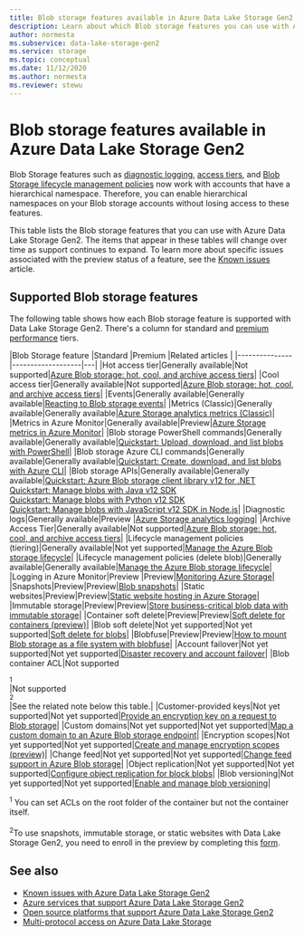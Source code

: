 ```yaml
---
title: Blob storage features available in Azure Data Lake Storage Gen2 | Microsoft Docs
description: Learn about which Blob storage features you can use with Azure Data Lake Storage Gen2
author: normesta
ms.subservice: data-lake-storage-gen2
ms.service: storage
ms.topic: conceptual
ms.date: 11/12/2020
ms.author: normesta
ms.reviewer: stewu
---
```


# Blob storage features available in Azure Data Lake Storage Gen2

Blob Storage features such as [diagnostic logging](../common/storage-analytics-logging.md), [access tiers](storage-blob-storage-tiers.md), and [Blob Storage lifecycle management policies](storage-lifecycle-management-concepts.md) now work with accounts that have a hierarchical namespace. Therefore, you can enable hierarchical namespaces on your Blob storage accounts without losing access to these features.

This table lists the Blob storage features that you can use with Azure Data Lake Storage Gen2. The items that appear in these tables will change over time as support continues to expand. To learn more about specific issues associated with the preview status of a feature, see the [Known issues](data-lake-storage-known-issues.md) article.

## Supported Blob storage features

The following table shows how each Blob storage feature is supported with Data Lake Storage Gen2. There's a column for standard and [premium performance](premium-tier-for-data-lake-storage.md) tiers. 

|Blob Storage feature |Standard |Premium |Related articles |
|---------------|-------------------|---|
|Hot access tier|Generally available|Not supported|[Azure Blob storage: hot, cool, and archive access tiers](storage-blob-storage-tiers.md)|
|Cool access tier|Generally available|Not supported|[Azure Blob storage: hot, cool, and archive access tiers](storage-blob-storage-tiers.md)|
|Events|Generally available|Generally available|[Reacting to Blob storage events](storage-blob-event-overview.md)|
|Metrics (Classic)|Generally available|Generally available|[Azure Storage analytics metrics (Classic)](../common/storage-analytics-metrics.md?toc=%2fazure%2fstorage%2fblobs%2ftoc.json)|
|Metrics in Azure Monitor|Generally available|Preview|[Azure Storage metrics in Azure Monitor](../common/storage-metrics-in-azure-monitor.md?toc=%2fazure%2fstorage%2fblobs%2ftoc.json)|
|Blob storage PowerShell commands|Generally available|Generally available|[Quickstart: Upload, download, and list blobs with PowerShell](storage-quickstart-blobs-powershell.md)|
|Blob storage Azure CLI commands|Generally available|Generally available|[Quickstart: Create, download, and list blobs with Azure CLI](storage-quickstart-blobs-cli.md)|
|Blob storage APIs|Generally available|Generally available|[Quickstart: Azure Blob storage client library v12 for .NET](storage-quickstart-blobs-dotnet.md)<br>[Quickstart: Manage blobs with Java v12 SDK](storage-quickstart-blobs-java.md)<br>[Quickstart: Manage blobs with Python v12 SDK](storage-quickstart-blobs-python.md)<br>[Quickstart: Manage blobs with JavaScript v12 SDK in Node.js](storage-quickstart-blobs-nodejs.md)|
|Diagnostic logs|Generally available|Preview |[Azure Storage analytics logging](../common/storage-analytics-logging.md?toc=%2fazure%2fstorage%2fblobs%2ftoc.json)|
|Archive Access Tier|Generally available|Not supported|[Azure Blob storage: hot, cool, and archive access tiers](storage-blob-storage-tiers.md)|
|Lifecycle management policies (tiering)|Generally available|Not yet supported|[Manage the Azure Blob storage lifecycle](storage-lifecycle-management-concepts.md)|
|Lifecycle management policies (delete blob)|Generally available|Generally available|[Manage the Azure Blob storage lifecycle](storage-lifecycle-management-concepts.md)|
|Logging in Azure Monitor|Preview |Preview|[Monitoring Azure Storage](../common/monitor-storage.md)|
|Snapshots|Preview|Preview|[Blob snapshots](snapshots-overview.md)|
|Static websites|Preview|Preview|[Static website hosting in Azure Storage](storage-blob-static-website.md)|
|Immutable storage|Preview|Preview|[Store business-critical blob data with immutable storage](storage-blob-immutable-storage.md)|
|Container soft delete|Preview|Preview|[Soft delete for containers (preview)](soft-delete-container-overview.md)|
|Blob soft delete|Not yet supported|Not yet supported|[Soft delete for blobs](storage-blob-soft-delete.md)|
|Blobfuse|Preview|Preview|[How to mount Blob storage as a file system with blobfuse](storage-how-to-mount-container-linux.md)|
|Account failover|Not yet supported|Not yet supported|[Disaster recovery and account failover](../common/storage-disaster-recovery-guidance.md?toc=%2fazure%2fstorage%2fblobs%2ftoc.json)|
|Blob container ACL|Not supported<div role="complementary" aria-labelledby="blob-container-ACL"><sup>1</sup></div>|Not supported<div role="complementary" aria-labelledby="blob-container-ACL"><sup>2</sup></div>|See the related note below this table.|
|Customer-provided keys|Not yet supported|Not yet supported|[Provide an encryption key on a request to Blob storage](encryption-customer-provided-keys.md)|
|Custom domains|Not yet supported|Not yet supported|[Map a custom domain to an Azure Blob storage endpoint](storage-custom-domain-name.md)|
|Encryption scopes|Not yet supported|Not yet supported|[Create and manage encryption scopes (preview)](encryption-scope-manage.md)|
|Change feed|Not yet supported|Not yet supported|[Change feed support in Azure Blob storage](storage-blob-change-feed.md)|
|Object replication|Not yet supported|Not yet supported|[Configure object replication for block blobs](object-replication-configure.md)|
|Blob versioning|Not yet supported|Not yet supported|[Enable and manage blob versioning](versioning-enable.md)|

<div id="blob-container-ACL"><sup>1</sup> You can set ACLs on the root folder of the container but not the container itself.</div><br>

<div id="preview-form"><sup>2</sup>To use snapshots, immutable storage, or static websites with Data Lake Storage Gen2, you need to enroll in the preview by completing this <a href=https://forms.microsoft.com/Pages/ResponsePage.aspx?id=v4j5cvGGr0GRqy180BHbR2EUNXd_ZNJCq_eDwZGaF5VUOUc3NTNQSUdOTjgzVUlVT1pDTzU4WlRKRy4u>form</a>.  </div>

## See also

- [Known issues with Azure Data Lake Storage Gen2](data-lake-storage-known-issues.md)
- [Azure services that support Azure Data Lake Storage Gen2](data-lake-storage-supported-azure-services.md)
- [Open source platforms that support Azure Data Lake Storage Gen2](data-lake-storage-supported-open-source-platforms.md)
- [Multi-protocol access on Azure Data Lake Storage](data-lake-storage-multi-protocol-access.md)
